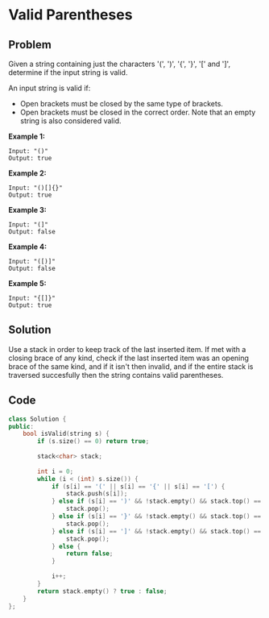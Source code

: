 # Valid Parentheses

## Problem

Given a string containing just the characters '(', ')', '{', '}', '[' and ']', determine if the input string is valid.

An input string is valid if:

* Open brackets must be closed by the same type of brackets.
* Open brackets must be closed in the correct order.
Note that an empty string is also considered valid.

**Example 1:**

	Input: "()"
	Output: true
**Example 2:**

	Input: "()[]{}"
	Output: true
**Example 3:**

	Input: "(]"
	Output: false
**Example 4:**

	Input: "([)]"
	Output: false
**Example 5:**

	Input: "{[]}"
	Output: true

## Solution

Use a stack in order to keep track of the last inserted item. If met with a closing brace of any kind, check if the last inserted item was an opening brace of the same kind, and if it isn't then invalid, and if the entire stack is traversed succesfully then the string contains valid parentheses.

## Code
```cpp
class Solution {
public:
    bool isValid(string s) {
        if (s.size() == 0) return true;
        
        stack<char> stack;
        
        int i = 0;
        while (i < (int) s.size()) {
            if (s[i] == '(' || s[i] == '{' || s[i] == '[') {
                stack.push(s[i]);
            } else if (s[i] == ')' && !stack.empty() && stack.top() == '(') {
                stack.pop();
            } else if (s[i] == '}' && !stack.empty() && stack.top() == '{') {
                stack.pop();
            } else if (s[i] == ']' && !stack.empty() && stack.top() == '[') {
                stack.pop();
            } else {
                return false;
            }
            
            i++;
        }
        return stack.empty() ? true : false;
    }
};
```